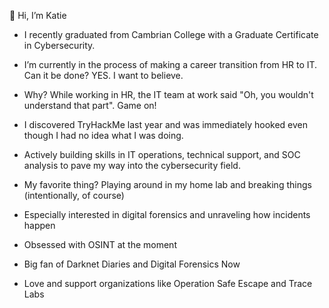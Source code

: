 👋 Hi, I’m Katie

- I recently graduated from Cambrian College with a Graduate Certificate in Cybersecurity. 

- I’m currently in the process of making a career transition from HR to IT. Can it be done? YES. I want to believe.

- Why? While working in HR, the IT team at work said "Oh, you wouldn't understand that part". Game on!

- I discovered TryHackMe last year and was immediately hooked even though I had no idea what I was doing. 

- Actively building skills in IT operations, technical support, and SOC analysis to pave my way into the cybersecurity field.

- My favorite thing? Playing around in my home lab and breaking things (intentionally, of course)

- Especially interested in digital forensics and unraveling how incidents happen

- Obsessed with OSINT at the moment 

- Big fan of Darknet Diaries and Digital Forensics Now

- Love and support organizations like Operation Safe Escape and Trace Labs
<!---
santakat/santakat is a ✨ special ✨ repository because its `README.md` (this file) appears on your GitHub profile.
You can click the Preview link to take a look at your changes.
--->
